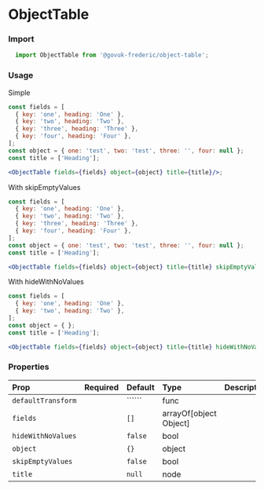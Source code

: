 ObjectTable
===========

### Import
```js
  import ObjectTable from '@govuk-frederic/object-table';
```
<!-- STORY -->

### Usage

Simple
```jsx
const fields = [
  { key: 'one', heading: 'One' },
  { key: 'two', heading: 'Two' },
  { key: 'three', heading: 'Three' },
  { key: 'four', heading: 'Four' },
];
const object = { one: 'test', two: 'test', three: '', four: null };
const title = ['Heading'];

<ObjectTable fields={fields} object={object} title={title}/>;
```

With skipEmptyValues
```jsx
const fields = [
  { key: 'one', heading: 'One' },
  { key: 'two', heading: 'Two' },
  { key: 'three', heading: 'Three' },
  { key: 'four', heading: 'Four' },
];
const object = { one: 'test', two: 'test', three: '', four: null };
const title = ['Heading'];

<ObjectTable fields={fields} object={object} title={title} skipEmptyValues={false}/>
```

With hideWithNoValues
```jsx
const fields = [
  { key: 'one', heading: 'One' },
  { key: 'two', heading: 'Two' },
];
const object = { };
const title = ['Heading'];

<ObjectTable fields={fields} object={object} title={title} hideWithNoValues />;
```

### Properties
Prop | Required | Default | Type | Description
:--- | :------- | :------ | :--- | :----------
 `defaultTransform` |  | `````` | func | 
 `fields` |  | ```[]``` | arrayOf[object Object] | 
 `hideWithNoValues` |  | ```false``` | bool | 
 `object` |  | ```{}``` | object | 
 `skipEmptyValues` |  | ```false``` | bool | 
 `title` |  | ```null``` | node | 


